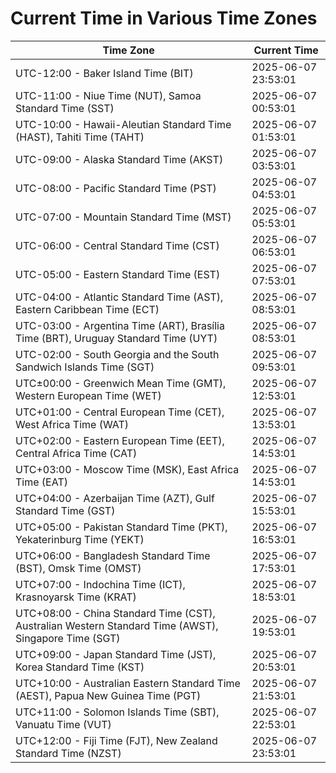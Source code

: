 # Current Time in Various Time Zones

| Time Zone | Current Time |
|-----------|--------------|
| UTC-12:00 - Baker Island Time (BIT) | 2025-06-07 23:53:01 |
| UTC-11:00 - Niue Time (NUT), Samoa Standard Time (SST) | 2025-06-07 00:53:01 |
| UTC-10:00 - Hawaii-Aleutian Standard Time (HAST), Tahiti Time (TAHT) | 2025-06-07 01:53:01 |
| UTC-09:00 - Alaska Standard Time (AKST) | 2025-06-07 03:53:01 |
| UTC-08:00 - Pacific Standard Time (PST) | 2025-06-07 04:53:01 |
| UTC-07:00 - Mountain Standard Time (MST) | 2025-06-07 05:53:01 |
| UTC-06:00 - Central Standard Time (CST) | 2025-06-07 06:53:01 |
| UTC-05:00 - Eastern Standard Time (EST) | 2025-06-07 07:53:01 |
| UTC-04:00 - Atlantic Standard Time (AST), Eastern Caribbean Time (ECT) | 2025-06-07 08:53:01 |
| UTC-03:00 - Argentina Time (ART), Brasília Time (BRT), Uruguay Standard Time (UYT) | 2025-06-07 08:53:01 |
| UTC-02:00 - South Georgia and the South Sandwich Islands Time (SGT) | 2025-06-07 09:53:01 |
| UTC±00:00 - Greenwich Mean Time (GMT), Western European Time (WET) | 2025-06-07 12:53:01 |
| UTC+01:00 - Central European Time (CET), West Africa Time (WAT) | 2025-06-07 13:53:01 |
| UTC+02:00 - Eastern European Time (EET), Central Africa Time (CAT) | 2025-06-07 14:53:01 |
| UTC+03:00 - Moscow Time (MSK), East Africa Time (EAT) | 2025-06-07 14:53:01 |
| UTC+04:00 - Azerbaijan Time (AZT), Gulf Standard Time (GST) | 2025-06-07 15:53:01 |
| UTC+05:00 - Pakistan Standard Time (PKT), Yekaterinburg Time (YEKT) | 2025-06-07 16:53:01 |
| UTC+06:00 - Bangladesh Standard Time (BST), Omsk Time (OMST) | 2025-06-07 17:53:01 |
| UTC+07:00 - Indochina Time (ICT), Krasnoyarsk Time (KRAT) | 2025-06-07 18:53:01 |
| UTC+08:00 - China Standard Time (CST), Australian Western Standard Time (AWST), Singapore Time (SGT) | 2025-06-07 19:53:01 |
| UTC+09:00 - Japan Standard Time (JST), Korea Standard Time (KST) | 2025-06-07 20:53:01 |
| UTC+10:00 - Australian Eastern Standard Time (AEST), Papua New Guinea Time (PGT) | 2025-06-07 21:53:01 |
| UTC+11:00 - Solomon Islands Time (SBT), Vanuatu Time (VUT) | 2025-06-07 22:53:01 |
| UTC+12:00 - Fiji Time (FJT), New Zealand Standard Time (NZST) | 2025-06-07 23:53:01 |
